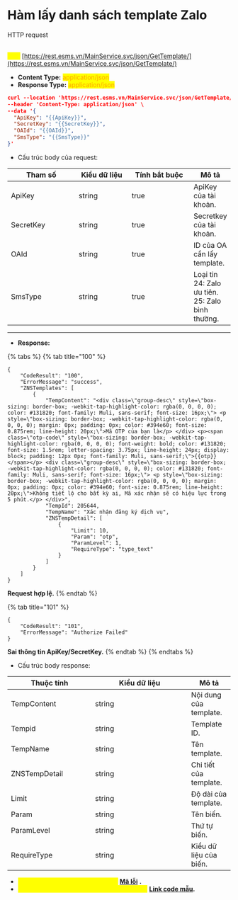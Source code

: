 # Hàm lấy danh sách template Zalo

HTTP request

\
<mark style="color:yellow;">**`POST`**</mark> [https://rest.esms.vn/MainService.svc/json/GetTemplate/](https://rest.esms.vn/MainService.svc/json/GetTemplate/)

* **Content Type:** <mark style="color:orange;">application/json</mark>
* **Response Type:** <mark style="color:orange;">application/json</mark>

```json
curl --location 'https://rest.esms.vn/MainService.svc/json/GetTemplate/' \
--header 'Content-Type: application/json' \
--data '{
  "ApiKey": "{{ApiKey}}",
  "SecretKey": "{{SecretKey}}",
  "OAId": "{{OAId}}",
  "SmsType": "{{SmsType}}"
}'
```

* Cấu trúc body của request:

<table><thead><tr><th width="159">Tham số</th><th width="126">Kiểu dữ liệu </th><th width="155" data-type="checkbox">Tính bắt buộc</th><th>Mô tả</th></tr></thead><tbody><tr><td>ApiKey</td><td>string</td><td>true</td><td>ApiKey của tài khoản.</td></tr><tr><td>SecretKey</td><td>string</td><td>true</td><td>Secretkey của tài khoản.</td></tr><tr><td>OAId</td><td>string</td><td>true</td><td>ID của OA cần lấy template.</td></tr><tr><td>SmsType</td><td>string</td><td>true</td><td>Loại tin<br>24: Zalo ưu tiên.<br>25: Zalo bình thường.</td></tr></tbody></table>

***

* **Response:**

{% tabs %}
{% tab title="100" %}
```
{
    "CodeResult": "100",
    "ErrorMessage": "success",
    "ZNSTemplates": [
        {
            "TempContent": "<div class=\"group-desc\" style=\"box-sizing: border-box; -webkit-tap-highlight-color: rgba(0, 0, 0, 0); color: #131820; font-family: Muli, sans-serif; font-size: 16px;\"> <p style=\"box-sizing: border-box; -webkit-tap-highlight-color: rgba(0, 0, 0, 0); margin: 0px; padding: 0px; color: #394e60; font-size: 0.875rem; line-height: 20px;\">Mã OTP của bạn là</p> </div> <p><span class=\"otp-code\" style=\"box-sizing: border-box; -webkit-tap-highlight-color: rgba(0, 0, 0, 0); font-weight: bold; color: #131820; font-size: 1.5rem; letter-spacing: 3.75px; line-height: 24px; display: block; padding: 12px 0px; font-family: Muli, sans-serif;\">{{otp}}</span></p> <div class=\"group-desc\" style=\"box-sizing: border-box; -webkit-tap-highlight-color: rgba(0, 0, 0, 0); color: #131820; font-family: Muli, sans-serif; font-size: 16px;\"> <p style=\"box-sizing: border-box; -webkit-tap-highlight-color: rgba(0, 0, 0, 0); margin: 0px; padding: 0px; color: #394e60; font-size: 0.875rem; line-height: 20px;\">Không tiết lộ cho bất kỳ ai, Mã xác nhận sẽ có hiệu lực trong 5 phút.</p> </div>",
            "TempId": 205644,
            "TempName": "Xác nhận đăng ký dịch vụ",
            "ZNSTempDetail": [
                {
                    "Limit": 10,
                    "Param": "otp",
                    "ParamLevel": 1,
                    "RequireType": "type_text"
                }
            ]
        }
    ]
}
```

**Request hợp lệ.**
{% endtab %}

{% tab title="101" %}
```
{
    "CodeResult": "101",
    "ErrorMessage": "Authorize Failed"
}
```

**Sai thông tin ApiKey/SecretKey.**
{% endtab %}
{% endtabs %}

* Cấu trúc body response:

<table><thead><tr><th width="174">Thuộc tính</th><th width="201">Kiểu dữ liệu </th><th>Mô tả</th></tr></thead><tbody><tr><td>TempContent</td><td>string</td><td>Nội dung của template.</td></tr><tr><td>Tempid</td><td>string</td><td>Template ID.</td></tr><tr><td>TempName</td><td>string</td><td>Tên template.</td></tr><tr><td>ZNSTempDetail</td><td>string</td><td>Chi tiết của template.</td></tr><tr><td>Limit</td><td>string</td><td>Độ dài của template.</td></tr><tr><td>Param</td><td>string</td><td>Tên biến.</td></tr><tr><td>ParamLevel</td><td>string</td><td>Thứ tự biến.</td></tr><tr><td>RequireType</td><td>string</td><td>Kiểu dữ liệu của biến.</td></tr></tbody></table>

* _<mark style="color:yellow;">**Thông chi tiết mã lỗi xem ở bảng:**</mark>_ [**Mã lỗi**](../bang-ma-loi.md) **.**
* _<mark style="color:yellow;">**Lấy code mẫu các ngôn ngữ trên Postman:**</mark>_ [**Link code mẫu**](https://samplefordevelopers.esms.vn/#d201e3b3-5f46-4db7-b829-2b730a29b6b4)**.**
